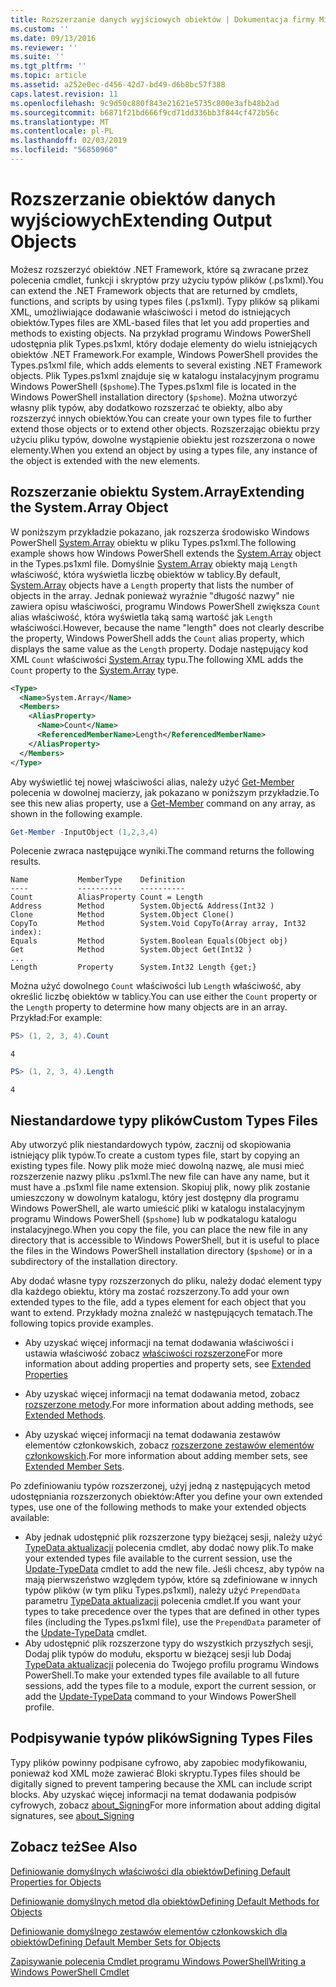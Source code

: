```yaml
---
title: Rozszerzanie danych wyjściowych obiektów | Dokumentacja firmy Microsoft
ms.custom: ''
ms.date: 09/13/2016
ms.reviewer: ''
ms.suite: ''
ms.tgt_pltfrm: ''
ms.topic: article
ms.assetid: a252e0ec-d456-42d7-bd49-d6b8bc57f388
caps.latest.revision: 11
ms.openlocfilehash: 9c9d50c880f843e21621e5735c800e3afb48b2ad
ms.sourcegitcommit: b6871f21bd666f9cd71dd336bb3f844cf472b56c
ms.translationtype: MT
ms.contentlocale: pl-PL
ms.lasthandoff: 02/03/2019
ms.locfileid: "56850960"
---
```

# <a name="extending-output-objects"></a><span data-ttu-id="d356d-102">Rozszerzanie obiektów danych wyjściowych</span><span class="sxs-lookup"><span data-stu-id="d356d-102">Extending Output Objects</span></span>

<span data-ttu-id="d356d-103">Możesz rozszerzyć obiektów .NET Framework, które są zwracane przez polecenia cmdlet, funkcji i skryptów przy użyciu typów plików (.ps1xml).</span><span class="sxs-lookup"><span data-stu-id="d356d-103">You can extend the .NET Framework objects that are returned by cmdlets, functions, and scripts by using types files (.ps1xml).</span></span> <span data-ttu-id="d356d-104">Typy plików są plikami XML, umożliwiające dodawanie właściwości i metod do istniejących obiektów.</span><span class="sxs-lookup"><span data-stu-id="d356d-104">Types files are XML-based files that let you add properties and methods to existing objects.</span></span> <span data-ttu-id="d356d-105">Na przykład programu Windows PowerShell udostępnia plik Types.ps1xml, który dodaje elementy do wielu istniejących obiektów .NET Framework.</span><span class="sxs-lookup"><span data-stu-id="d356d-105">For example, Windows PowerShell provides the Types.ps1xml file, which adds elements to several existing .NET Framework objects.</span></span> <span data-ttu-id="d356d-106">Plik Types.ps1xml znajduje się w katalogu instalacyjnym programu Windows PowerShell (`$pshome`).</span><span class="sxs-lookup"><span data-stu-id="d356d-106">The Types.ps1xml file is located in the Windows PowerShell installation directory (`$pshome`).</span></span> <span data-ttu-id="d356d-107">Można utworzyć własny plik typów, aby dodatkowo rozszerzać te obiekty, albo aby rozszerzyć innych obiektów.</span><span class="sxs-lookup"><span data-stu-id="d356d-107">You can create your own types file to further extend those objects or to extend other objects.</span></span> <span data-ttu-id="d356d-108">Rozszerzając obiektu przy użyciu pliku typów, dowolne wystąpienie obiektu jest rozszerzona o nowe elementy.</span><span class="sxs-lookup"><span data-stu-id="d356d-108">When you extend an object by using a types file, any instance of the object is extended with the new elements.</span></span>

## <a name="extending-the-systemarray-object"></a><span data-ttu-id="d356d-109">Rozszerzanie obiektu System.Array</span><span class="sxs-lookup"><span data-stu-id="d356d-109">Extending the System.Array Object</span></span>

<span data-ttu-id="d356d-110">W poniższym przykładzie pokazano, jak rozszerza środowisko Windows PowerShell [System.Array](/dotnet/api/System.Array) obiektu w pliku Types.ps1xml.</span><span class="sxs-lookup"><span data-stu-id="d356d-110">The following example shows how Windows PowerShell extends the [System.Array](/dotnet/api/System.Array) object in the Types.ps1xml file.</span></span> <span data-ttu-id="d356d-111">Domyślnie [System.Array](/dotnet/api/System.Array) obiekty mają `Length` właściwość, która wyświetla liczbę obiektów w tablicy.</span><span class="sxs-lookup"><span data-stu-id="d356d-111">By default, [System.Array](/dotnet/api/System.Array) objects have a `Length` property that lists the number of objects in the array.</span></span> <span data-ttu-id="d356d-112">Jednak ponieważ wyraźnie "długość nazwy" nie zawiera opisu właściwości, programu Windows PowerShell zwiększa `Count` alias właściwość, która wyświetla taką samą wartość jak `Length` właściwości.</span><span class="sxs-lookup"><span data-stu-id="d356d-112">However, because the name "length" does not clearly describe the property, Windows PowerShell adds the `Count` alias property, which displays the same value as the `Length` property.</span></span> <span data-ttu-id="d356d-113">Dodaje następujący kod XML `Count` właściwości [System.Array](/dotnet/api/System.Array) typu.</span><span class="sxs-lookup"><span data-stu-id="d356d-113">The following XML adds the `Count` property to the [System.Array](/dotnet/api/System.Array) type.</span></span>

```xml
<Type>
  <Name>System.Array</Name>
  <Members>
    <AliasProperty>
      <Name>Count</Name>
      <ReferencedMemberName>Length</ReferencedMemberName>
    </AliasProperty>
  </Members>
</Type>

```

<span data-ttu-id="d356d-114">Aby wyświetlić tej nowej właściwości alias, należy użyć [Get-Member](/powershell/module/Microsoft.PowerShell.Utility/Get-Member) polecenia w dowolnej macierzy, jak pokazano w poniższym przykładzie.</span><span class="sxs-lookup"><span data-stu-id="d356d-114">To see this new alias property, use a [Get-Member](/powershell/module/Microsoft.PowerShell.Utility/Get-Member) command on any array, as shown in the following example.</span></span>

```powershell
Get-Member -InputObject (1,2,3,4)
```

<span data-ttu-id="d356d-115">Polecenie zwraca następujące wyniki.</span><span class="sxs-lookup"><span data-stu-id="d356d-115">The command returns the following results.</span></span>
```output
Name           MemberType    Definition
----           ----------    ----------
Count          AliasProperty Count = Length
Address        Method        System.Object& Address(Int32 )
Clone          Method        System.Object Clone()
CopyTo         Method        System.Void CopyTo(Array array, Int32 index):
Equals         Method        System.Boolean Equals(Object obj)
Get            Method        System.Object Get(Int32 )
...
Length         Property      System.Int32 Length {get;}
```
<span data-ttu-id="d356d-116">Można użyć dowolnego `Count` właściwości lub `Length` właściwość, aby określić liczbę obiektów w tablicy.</span><span class="sxs-lookup"><span data-stu-id="d356d-116">You can use either the `Count` property or the `Length` property to determine how many objects are in an array.</span></span> <span data-ttu-id="d356d-117">Przykład:</span><span class="sxs-lookup"><span data-stu-id="d356d-117">For example:</span></span>

```powershell
PS> (1, 2, 3, 4).Count
```

```output
4
```

```powershell
PS> (1, 2, 3, 4).Length
```

```output
4
```

## <a name="custom-types-files"></a><span data-ttu-id="d356d-118">Niestandardowe typy plików</span><span class="sxs-lookup"><span data-stu-id="d356d-118">Custom Types Files</span></span>

<span data-ttu-id="d356d-119">Aby utworzyć plik niestandardowych typów, zacznij od skopiowania istniejący plik typów.</span><span class="sxs-lookup"><span data-stu-id="d356d-119">To create a custom types file, start by copying an existing types file.</span></span> <span data-ttu-id="d356d-120">Nowy plik może mieć dowolną nazwę, ale musi mieć rozszerzenie nazwy pliku .ps1xml.</span><span class="sxs-lookup"><span data-stu-id="d356d-120">The new file can have any name, but it must have a .ps1xml file name extension.</span></span> <span data-ttu-id="d356d-121">Skopiuj plik, nowy plik zostanie umieszczony w dowolnym katalogu, który jest dostępny dla programu Windows PowerShell, ale warto umieścić pliki w katalogu instalacyjnym programu Windows PowerShell (`$pshome`) lub w podkatalogu katalogu instalacyjnego.</span><span class="sxs-lookup"><span data-stu-id="d356d-121">When you copy the file, you can place the new file in any directory that is accessible to Windows PowerShell, but it is useful to place the files in the Windows PowerShell installation directory (`$pshome`) or in a subdirectory of the installation directory.</span></span>

<span data-ttu-id="d356d-122">Aby dodać własne typy rozszerzonych do pliku, należy dodać element typy dla każdego obiektu, który ma zostać rozszerzony.</span><span class="sxs-lookup"><span data-stu-id="d356d-122">To add your own extended types to the file, add a types element for each object that you want to extend.</span></span> <span data-ttu-id="d356d-123">Przykłady można znaleźć w następujących tematach.</span><span class="sxs-lookup"><span data-stu-id="d356d-123">The following topics provide examples.</span></span>

- <span data-ttu-id="d356d-124">Aby uzyskać więcej informacji na temat dodawania właściwości i ustawia właściwość zobacz [właściwości rozszerzone](./extending-properties-for-objects.md)</span><span class="sxs-lookup"><span data-stu-id="d356d-124">For more information about adding properties and property sets, see [Extended Properties](./extending-properties-for-objects.md)</span></span>

- <span data-ttu-id="d356d-125">Aby uzyskać więcej informacji na temat dodawania metod, zobacz [rozszerzone metody](./defining-default-methods-for-objects.md).</span><span class="sxs-lookup"><span data-stu-id="d356d-125">For more information about adding methods, see [Extended Methods](./defining-default-methods-for-objects.md).</span></span>

- <span data-ttu-id="d356d-126">Aby uzyskać więcej informacji na temat dodawania zestawów elementów członkowskich, zobacz [rozszerzone zestawów elementów członkowskich](./defining-default-member-sets-for-objects.md).</span><span class="sxs-lookup"><span data-stu-id="d356d-126">For more information about adding member sets, see [Extended Member Sets](./defining-default-member-sets-for-objects.md).</span></span>

<span data-ttu-id="d356d-127">Po zdefiniowaniu typów rozszerzonej, użyj jedną z następujących metod udostępniania rozszerzonych obiektów:</span><span class="sxs-lookup"><span data-stu-id="d356d-127">After you define your own extended types, use one of the following methods to make your extended objects available:</span></span>

- <span data-ttu-id="d356d-128">Aby jednak udostępnić plik rozszerzone typy bieżącej sesji, należy użyć [TypeData aktualizacji](/powershell/module/Microsoft.PowerShell.Utility/Update-TypeData) polecenia cmdlet, aby dodać nowy plik.</span><span class="sxs-lookup"><span data-stu-id="d356d-128">To make your extended types file available to the current session, use the [Update-TypeData](/powershell/module/Microsoft.PowerShell.Utility/Update-TypeData) cmdlet to add the new file.</span></span> <span data-ttu-id="d356d-129">Jeśli chcesz, aby typów na mają pierwszeństwo względem typów, które są zdefiniowane w innych typów plików (w tym pliku Types.ps1xml), należy użyć `PrependData` parametru [TypeData aktualizacji](/powershell/module/Microsoft.PowerShell.Utility/Update-TypeData) polecenia cmdlet.</span><span class="sxs-lookup"><span data-stu-id="d356d-129">If you want your types to take precedence over the types that are defined in other types files (including the Types.ps1xml file), use the `PrependData` parameter of the [Update-TypeData](/powershell/module/Microsoft.PowerShell.Utility/Update-TypeData) cmdlet.</span></span>
- <span data-ttu-id="d356d-130">Aby udostępnić plik rozszerzone typy do wszystkich przyszłych sesji, Dodaj plik typów do modułu, eksportu w bieżącej sesji lub Dodaj [TypeData aktualizacji](/powershell/module/Microsoft.PowerShell.Utility/Update-TypeData) polecenia do Twojego profilu programu Windows PowerShell.</span><span class="sxs-lookup"><span data-stu-id="d356d-130">To make your extended types file available to all future sessions, add the types file to a module, export the current session, or add the [Update-TypeData](/powershell/module/Microsoft.PowerShell.Utility/Update-TypeData) command to your Windows PowerShell profile.</span></span>

## <a name="signing-types-files"></a><span data-ttu-id="d356d-131">Podpisywanie typów plików</span><span class="sxs-lookup"><span data-stu-id="d356d-131">Signing Types Files</span></span>

<span data-ttu-id="d356d-132">Typy plików powinny podpisane cyfrowo, aby zapobiec modyfikowaniu, ponieważ kod XML może zawierać Bloki skryptu.</span><span class="sxs-lookup"><span data-stu-id="d356d-132">Types files should be digitally signed to prevent tampering because the XML can include script blocks.</span></span> <span data-ttu-id="d356d-133">Aby uzyskać więcej informacji na temat dodawania podpisów cyfrowych, zobacz [about_Signing](/powershell/module/microsoft.powershell.core/about/about_signing)</span><span class="sxs-lookup"><span data-stu-id="d356d-133">For more information about adding digital signatures, see [about_Signing](/powershell/module/microsoft.powershell.core/about/about_signing)</span></span>

## <a name="see-also"></a><span data-ttu-id="d356d-134">Zobacz też</span><span class="sxs-lookup"><span data-stu-id="d356d-134">See Also</span></span>

[<span data-ttu-id="d356d-135">Definiowanie domyślnych właściwości dla obiektów</span><span class="sxs-lookup"><span data-stu-id="d356d-135">Defining Default Properties for Objects</span></span>](./extending-properties-for-objects.md)

[<span data-ttu-id="d356d-136">Definiowanie domyślnych metod dla obiektów</span><span class="sxs-lookup"><span data-stu-id="d356d-136">Defining Default Methods for Objects</span></span>](./defining-default-methods-for-objects.md)

[<span data-ttu-id="d356d-137">Definiowanie domyślnego zestawów elementów członkowskich dla obiektów</span><span class="sxs-lookup"><span data-stu-id="d356d-137">Defining Default Member Sets for Objects</span></span>](./defining-default-member-sets-for-objects.md)

[<span data-ttu-id="d356d-138">Zapisywanie polecenia Cmdlet programu Windows PowerShell</span><span class="sxs-lookup"><span data-stu-id="d356d-138">Writing a Windows PowerShell Cmdlet</span></span>](./writing-a-windows-powershell-cmdlet.md)
